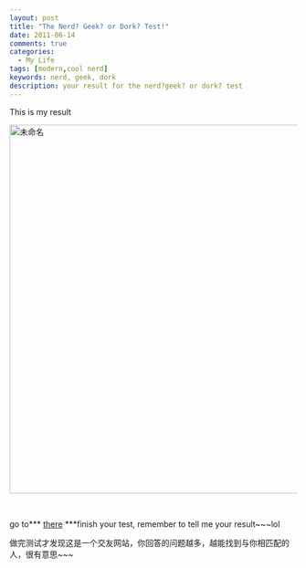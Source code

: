 ```yaml
---
layout: post
title: "The Nerd? Geek? or Dork? Test!"
date: 2011-06-14
comments: true
categories:
  - My Life
tags: [modern,cool nerd]
keywords: nerd, geek, dork
description: your result for the nerd?geek? or dork? test
---
```

This is my result

[<img style="background-image: none; padding-left: 0px; padding-right: 0px; display: inline; padding-top: 0px; border: 0px;" title="未命名" src="http://wordpress.lufangming.com/wp-content/uploads/2011/06/thumb.jpg" border="0" alt="未命名" width="554" height="646" />][1]

&nbsp;

go to*** [there][2] ***finish your test, remember to tell me your result~~~lol

做完测试才发现这是一个交友网站，你回答的问题越多，越能找到与你相匹配的人，很有意思~~~

 [1]: http://wordpress.lufangming.com/wp-content/uploads/2011/06/fe525d42948b.jpg
 [2]: http://www.okcupid.com/tests/take?testid=9935030990046738815